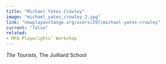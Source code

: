 ```yaml
---
title: "Michael Yates Crowley"
image: "michael_yates_crowley_2.jpg"
link: "newplayexchange.org/users/297/michael-yates-crowley"
current: "false"
related:
- MFA Playwrights’ Workshop
---
```


*The Tourists*, The Juilliard School

